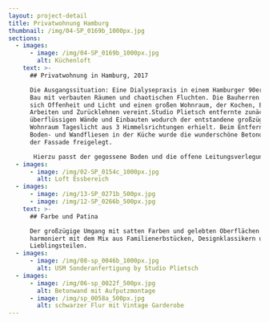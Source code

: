 ```yaml
---
layout: project-detail
title: Privatwohnung Hamburg
thumbnail: /img/04-SP_0169b_1000px.jpg
sections:
  - images:
      - image: /img/04-SP_0169b_1000px.jpg
        alt: Küchenloft
    text: >-
      ## Privatwohnung in Hamburg, 2017 

      Die Ausgangssituation: Eine Dialysepraxis in einem Hamburger 90er Jahre
      Bau mit verbauten Räumen und chaotischen Fluchten. Die Bauherren wünschten
      sich Offenheit und Licht und einen großen Wohnraum, der Kochen, Essen,
      Arbeiten und Zurücklehnen vereint.Studio Plietsch entfernte zunächst alle
      überflüssigen Wände und Einbauten wodurch der entstandene großzügige
      Wohnraum Tageslicht aus 3 Himmelsrichtungen erhielt. Beim Entfernen der
      Boden- und Wandfliesen in der Küche wurde die wunderschöne Betonoberfläche
      der Fassade freigelegt.

       Hierzu passt der gegossene Boden und die offene Leitungsverlegung in Kupferrohen.Der dreiseitig beflieste Treseneinbau nimmt nicht nur die beiden konkurrierenden Gebäudefluchten in seiner Form auf, sondern dient auch bei gemeinsamen Kochabenden als Mittelpunkt.
  - images:
      - image: /img/02-SP_0154c_1000px.jpg
        alt: Loft Essbereich
  - images:
      - image: /img/13-SP_0271b_500px.jpg
      - image: /img/12-SP_0266b_500px.jpg
    text: >-
      ## Farbe und Patina

      Der großzügige Umgang mit satten Farben und gelebten Oberflächen
      harmoniert mit dem Mix aus Familienerbstücken, Designklassikern und
      Lieblingsteilen.
  - images:
      - image: /img/08-sp_0046b_1000px.jpg
        alt: USM Sonderanfertigung by Studio Plietsch
  - images:
      - image: /img/06-sp_0022f_500px.jpg
        alt: Betonwand mit Aufputzmontage
      - image: /img/sp_0058a_500px.jpg
        alt: schwarzer Flur mit Vintage Garderobe
---
```

